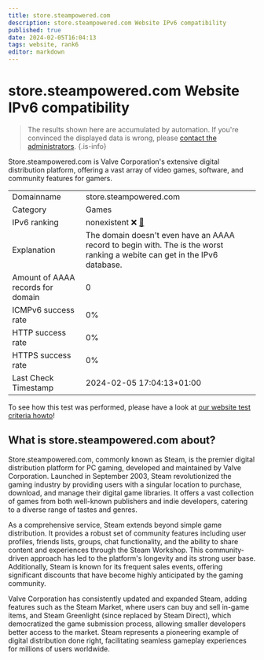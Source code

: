 ```yaml
---
title: store.steampowered.com
description: store.steampowered.com Website IPv6 compatibility
published: true
date: 2024-02-05T16:04:13
tags: website, rank6
editor: markdown
---
```


# store.steampowered.com Website IPv6 compatibility

> The results shown here are accumulated by automation. If you're convinced the displayed data is wrong, please [contact the administrators](/howto/chat). 
{.is-info}

Store.steampowered.com is Valve Corporation's extensive digital distribution platform, offering a vast array of video games, software, and community features for gamers.


|   |   |
| - | - |
| Domainname | store.steampowered.com
| Category | Games |
| IPv6 ranking | nonexistent :x: [🔗](/howto/ranking) |
| Explanation | The domain doesn't even have an AAAA record to begin with. The is the worst ranking a webite can get in the IPv6 database. |
| Amount of AAAA records for domain | 0 |
| ICMPv6 success rate | 0%|
| HTTP success rate | 0% |
| HTTPS success rate | 0% |
| Last Check Timestamp | 2024-02-05 17:04:13+01:00 |

To see how this test was performed, please have a look at [our website test criteria howto](/howto/testcriteria/website)!


## What is store.steampowered.com about?
Store.steampowered.com, commonly known as Steam, is the premier digital distribution platform for PC gaming, developed and maintained by Valve Corporation. Launched in September 2003, Steam revolutionized the gaming industry by providing users with a singular location to purchase, download, and manage their digital game libraries. It offers a vast collection of games from both well-known publishers and indie developers, catering to a diverse range of tastes and genres.

As a comprehensive service, Steam extends beyond simple game distribution. It provides a robust set of community features including user profiles, friends lists, groups, chat functionality, and the ability to share content and experiences through the Steam Workshop. This community-driven approach has led to the platform's longevity and its strong user base. Additionally, Steam is known for its frequent sales events, offering significant discounts that have become highly anticipated by the gaming community.

Valve Corporation has consistently updated and expanded Steam, adding features such as the Steam Market, where users can buy and sell in-game items, and Steam Greenlight (since replaced by Steam Direct), which democratized the game submission process, allowing smaller developers better access to the market. Steam represents a pioneering example of digital distribution done right, facilitating seamless gameplay experiences for millions of users worldwide.


